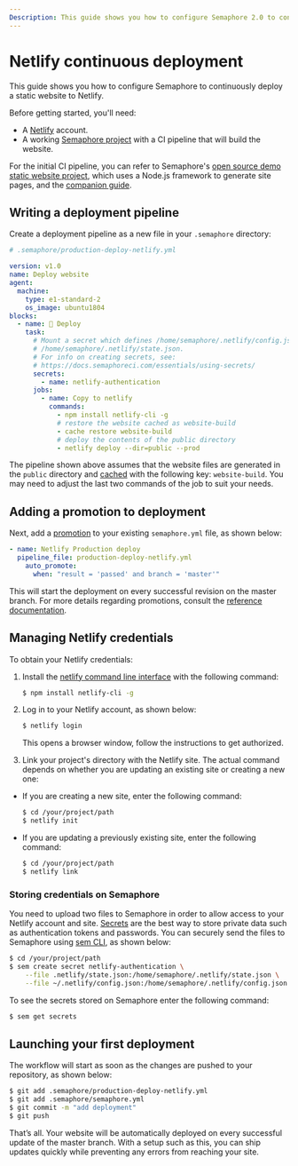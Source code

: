 ```yaml
---
Description: This guide shows you how to configure Semaphore 2.0 to continuously deploy a static website to Netlify.
---
```


# Netlify continuous deployment

This guide shows you how to configure Semaphore to continuously deploy a
static website to Netlify.

Before getting started, you'll need:

  - A [Netlify](https://netlify.com) account.
  - A working [Semaphore project](../guided-tour/getting-started.md)
    with a CI pipeline that will build the website.

For the initial CI pipeline, you can refer to Semaphore's [open source demo
static website project][demo-project], which uses a Node.js framework to generate site
pages, and the [companion guide][static-website-guide].

## Writing a deployment pipeline

Create a deployment pipeline as a new file in your `.semaphore` directory:

``` yaml
# .semaphore/production-deploy-netlify.yml

version: v1.0
name: Deploy website
agent:
  machine:
    type: e1-standard-2
    os_image: ubuntu1804
blocks:
  - name: 🏁 Deploy
    task:
      # Mount a secret which defines /home/semaphore/.netlify/config.json and
      # /home/semaphore/.netlify/state.json.
      # For info on creating secrets, see:
      # https://docs.semaphoreci.com/essentials/using-secrets/
      secrets:
        - name: netlify-authentication
      jobs:
        - name: Copy to netlify
          commands:
            - npm install netlify-cli -g
            # restore the website cached as website-build
            - cache restore website-build
            # deploy the contents of the public directory
            - netlify deploy --dir=public --prod
```

The pipeline shown above assumes that the website files are generated in
the `public` directory and
[cached](https://docs.semaphoreci.com/reference/toolbox-reference/#cache)
with the following key: `website-build`. You may need to adjust the last two
commands of the job to suit your needs.

## Adding a promotion to deployment

Next, add a [promotion](https://docs.semaphoreci.com/essentials/deploying-with-promotions/)
to your existing `semaphore.yml` file, as shown below:

``` yaml
- name: Netlify Production deploy
  pipeline_file: production-deploy-netlify.yml
    auto_promote:
      when: "result = 'passed' and branch = 'master'"
```

This will start the deployment on every successful revision on the
master branch. For more details regarding promotions, consult the
[reference
documentation](https://docs.semaphoreci.com/reference/pipeline-yaml-reference/#promotions).

## Managing Netlify credentials

To obtain your Netlify credentials:

1.  Install the [netlify command line
    interface](https://www.netlify.com/docs/cli/) with the following command:
    
    ``` bash
    $ npm install netlify-cli -g
    ```

2.  Log in to your Netlify account, as shown below:
    
    ``` bash
    $ netlify login
    ```
    
    This opens a browser window, follow the instructions to get
    authorized.

3.  Link your project's directory with the Netlify site. The actual
    command depends on whether you are updating an existing site or
    creating a new one: 
    
- If you are creating a new site, enter the following command:
    
    ``` bash
    $ cd /your/project/path
    $ netlify init
    ```

- If you are updating a previously existing site, enter the following command:
    
    ``` bash
    $ cd /your/project/path
    $ netlify link
    ```

### Storing credentials on Semaphore

You need to upload two files to Semaphore in order to allow access to
your Netlify account and site.
[Secrets](https://docs.semaphoreci.com/essentials/using-secrets/)
are the best way to store private data such as authentication tokens and
passwords. You can securely send the files to Semaphore using [sem
CLI](https://docs.semaphoreci.com/reference/sem-command-line-tool/), 
as shown below:

``` bash
$ cd /your/project/path
$ sem create secret netlify-authentication \
    --file .netlify/state.json:/home/semaphore/.netlify/state.json \
    --file ~/.netlify/config.json:/home/semaphore/.netlify/config.json
```

To see the secrets stored on Semaphore enter the following command:

``` bash
$ sem get secrets
```

## Launching your first deployment

The workflow will start as soon as the changes are pushed to your
repository, as shown below:

``` bash
$ git add .semaphore/production-deploy-netlify.yml
$ git add .semaphore/semaphore.yml
$ git commit -m "add deployment"
$ git push
```

That’s all. Your website will be automatically deployed on every
successful update of the master branch. With a setup such as this, you can
ship updates quickly while preventing any errors from reaching your site.

[demo-project]: https://github.com/semaphoreci-demos/semaphore-demo-static-website
[static-website-guide]: https://docs.semaphoreci.com/examples/continuous-deployment-of-a-static-website/
